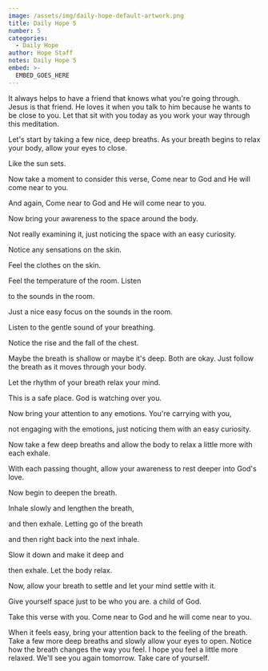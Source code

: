 ```yaml
---
image: /assets/img/daily-hope-default-artwork.png
title: Daily Hope 5
number: 5
categories:
  - Daily Hope
author: Hope Staff
notes: Daily Hope 5
embed: >-
  EMBED_GOES_HERE
---
```

It always helps to have a friend that knows what you're going through. Jesus is that friend. He loves it when you talk to him because he wants to be close to you. Let that sit with you today as you work your way through this meditation.

Let's start by taking a few nice, deep breaths. As your breath begins to relax your body, allow your eyes to close.

Like the sun sets.

Now take a moment to consider this verse, Come near to God and He will come near to you.

And again, Come near to God and He will come near to you.

Now bring your awareness to the space around the body.

Not really examining it, just noticing the space with an easy curiosity.

Notice any sensations on the skin.

Feel the clothes on the skin.

Feel the temperature of the room. Listen

to the sounds in the room.

Just a nice easy focus on the sounds in the room.

Listen to the gentle sound of your breathing.

Notice the rise and the fall of the chest.

Maybe the breath is shallow or maybe it's deep. Both are okay. Just follow the breath as it moves through your body.

Let the rhythm of your breath relax your mind.

This is a safe place. God is watching over you.

Now bring your attention to any emotions. You're carrying with you,

not engaging with the emotions, just noticing them with an easy curiosity.

Now take a few deep breaths and allow the body to relax a little more with each exhale.

With each passing thought, allow your awareness to rest deeper into God's love.

Now begin to deepen the breath.

Inhale slowly and lengthen the breath,

and then exhale. Letting go of the breath

and then right back into the next inhale.

Slow it down and make it deep and

then exhale. Let the body relax.

Now, allow your breath to settle and let your mind settle with it.

Give yourself space just to be who you are. a child of God.

Take this verse with you. Come near to God and he will come near to you.

When it feels easy, bring your attention back to the feeling of the breath. Take a few more deep breaths and slowly allow your eyes to open. Notice how the breath changes the way you feel. I hope you feel a little more relaxed. We'll see you again tomorrow. Take care of yourself.

